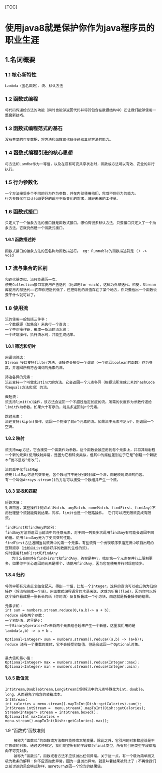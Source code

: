 [TOC]

# 使用java8就是保护你作为java程序员的职业生涯

## 1.名词概要

### 1.1 核心新特性

```
Lambda（匿名函数）、流、默认方法
```

### 1.2 函数式编程

```
将代码传递给方法的功能（同时也能够返回代码并将其包含在数据结构中）还让我们能够使用一整套新技巧。
```

### 1.3 函数式编程范式的基石

```
没有共享的可变数据，将方法和函数即代码传递给其他方法的能力。
```

### 1.4 函数式编程引进的核心思想

```
将方法和Lamdba作为一等值，以及在没有可变共享状态时，函数或方法可以有效、安全的并行执行。
```

### 1.5 行为参数化

```
一个方法接受多个不同的行为作为参数，并在内部使用他们，完成不同行为的能力。
行为参数化可以让代码更好的适应不断变化的需求，减轻未来的工作量。
```

### 1.6 函数式接口

```
只定义了一个抽象方法的接口就是函数式接口，哪怕有很多默认方法，只要接口只定义了一个抽象方法，它就仍然是一个函数式接口。
```

#### 1.6.1 函数描述符

```
函数式接口的抽象方法的签名称为函数描述符。 eg: Runnable的函数描述符是 () -> void
```

### 1.7 流与集合的区别

```
和迭代器类似，流只能遍历一次。
使用Collection接口需要用户去迭代（比如用for-each），这称为外部迭代。相反，Stream库使用内部迭代——它帮你把迭代做了，还把得到的流值存在了某个地方，你只要给出一个函数说要干什么就可以了。
```

### 1.8 使用流

```
流的使用一般包括三件事：
一个数据源（如集合）来执行一个查询；
一个中间操作链，形成一条流的流水线；
一个终端操作，执行流水线，并能生成结果。
```

#### 1.8.1 筛选和切片

```
用谓词筛选：
Stream 接口支持filter方法，该操作会接受一个谓词（一个返回boolean的函数）作为参数，并返回所有符合谓词的元素的流。

筛选各异的元素：
流还支持一个叫做distinct的方法，它会返回一个元素各异（根据流所生成元素的hashCode和equals方法实现）的流。

截短流：
流支持limit(n)操作，该方法会返回一个不超过给定长度的流。所需的长度作为参数传递给limit作为参数。如果六十有序的，则最多返回前n个元素。

跳过元素：
流还支持skip(n)操作，返回一个扔掉了前n个元素的流。如果流中元素不足n个，则返回一个空流。

```

#### 1.8.2  映射

```
流支持map方法，它会接受一个函数作为参数。这个函数会被应用到每个元素上，并将其映射程一个新的元素(使用映射异常，是因为它和转换类似，但其中的席位差别在于它是“创建一个新版本”而不是取“修改”)。

流的扁平化flatMap
使用flatMap方法的效果是，各个数组并不是分别映射成一个流，而是映射成流的内容。
有一个叫做Arrays.stream()的方法可以接受一个数组并产生一个流。
```

#### 1.8.3  查找和匹配

```
短路求值：
对流而言，某些操作(例如allMatch、anyMatch、noneMatch、findFirst、findAny)不用处理整个流就能得到结果。同样，limit也是一个短路操作。 它们可以把无限流变成有限流。

findFirst和findAny的区别：
findAny方法将返回当前流中的任意元素，对于同一列表多次调用findAny有可能会返回不同的值。使用findAny是为了更高效的性能。
findFirst方法返回当前流流中的第一个元素。有些流有一个出现顺序来指定流中项目出现的逻辑顺序（比如由List或排好序的数据列生成的流）。
何时使用findFirst和findAny
   为什么会同时有findFirsrt和findAny，答案是并行。找到第一个元素在并行上限制更多。如果你不关心返回的元素是哪个，请使用findAny，因为它在使用并行时现在较少。

```

#### 1.8.4  归约

```
将流中所有元素反复结合起来，得到一个值，比如一个Integer。这样的查询可以被归纳为归约操作（将流归纳成一个值）。用函数式编程语言的术语来说，这成为折叠(flod)，因为你可以将这个操作看成把一张长长的纸（你的流）反复折叠成一个小方块，而这就是折叠操作的结果。

元素求和：
int sum = numbers.stream.reduce(0,(a,b)-> a + b);
reduce 接收两个参数：
一个初始值，这里是0；
一个BinaryOperator<T>来将两个元素结合起来产生一个新值，这里我们用的是lambda(a,b) -> a + b 。

Optional<Integer> sum = numbers.stream().reduce((a,b) -> (a+b));
reduce 还有一个重载的变体，它不会接受初始值，但是会返回一个Optional对象。


最大值和最小值：
Optional<Integer> max = numbers.stream().reduce(Integer::max);
Optional<Integer> min = numbers.stream().reduce(Integer::min);

```

#### 1.8.5  数值流

```
IntStream,DoubleStream,LongStream分别将流中的元素特殊化为int，double，long，从而避免了暗含的装箱成本。
IntStream：
int calories = menu.stream().mapToInt(Dish::getCalories).sum();
IntStream intStream =  menu.stream().mapToInt(Dish::getCalories);
Stream<Integer> stream = intStream.boxed();
OptionalInt maxCaloties = menu.stream().mapToInt(Dish::getCalories).max();
```

  1.9  “函数式”函数准则

```
    被称为“函数式”的函数或方法都只能修改本地变量。除此之外，它引用的对象都应该是不可修改的对象。通过这种规定，我们期望所有的字段都为final类型，所有的引用类型字段都指向不可变对象。
    被称为“函数式”，函数或者方法不应该抛出任何异常。关于这一点，有一个极为简单而又极为教条的解释：你不应该抛出异常，因为一旦抛出异常，就意味着结果被终止了；不再像我们之前讨论的黑盒模式那样，由return返回一个恰当的结果值。

```

